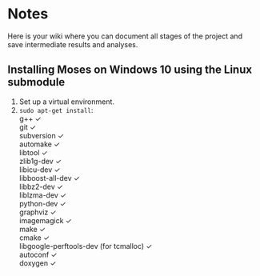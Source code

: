 # Notes

Here is your wiki where you can document all stages of the project and save intermediate results and analyses.

## Installing Moses on Windows 10 using the Linux submodule
1. Set up a virtual environment.<br>
2. `sudo apt-get install`:<br>
   g++ ✓  <br>
   git ✓ <br>
   subversion ✓ <br>
   automake ✓ <br>
   libtool ✓ <br>
   zlib1g-dev ✓ <br>
   libicu-dev ✓ <br>
   libboost-all-dev ✓ <br>
   libbz2-dev ✓ <br>
   liblzma-dev ✓ <br>
   python-dev ✓ <br>
   graphviz ✓     <br>
   imagemagick ✓ <br>
   make ✓ <br>
   cmake ✓ <br>
   libgoogle-perftools-dev (for tcmalloc) ✓  <br>
   autoconf ✓ <br>
   doxygen ✓ <br>
